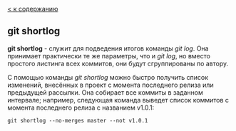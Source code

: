 [< к содержанию](./readme.md)

## git shortlog

**git shortlog** - служит для подведения итогов команды _git log_. Она принимает практически те же параметры, что и _git log_, но вместо простого листинга всех коммитов, они будут сгруппированы по автору.

С помощью команды _git shortlog_ можно быстро получить список изменений, внесённых в проект с момента последнего релиза или предыдущей рассылки. Она собирает все коммиты в заданном интервале; например, следующая команда выведет список коммитов с момента последнего релиза с названием v1.0.1:

```bash=
git shortlog --no-merges master --not v1.0.1
```